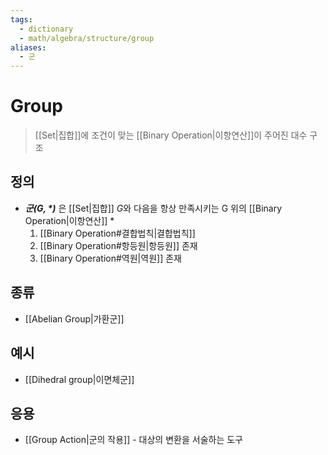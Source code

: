 ```yaml
---
tags:
  - dictionary
  - math/algebra/structure/group
aliases:
  - 군
---
```

# Group
> [[Set|집합]]에 조건이 맞는 [[Binary Operation|이항연산]]이 주어진 대수 구조
## 정의 
+ ***군$(G,\ast)$*** 은 [[Set|집합]] $G$와 다음을 항상 만족시키는 G 위의 [[Binary Operation|이항연산]] $*$  
	1. [[Binary Operation#결합법칙|결합법칙]]
	2. [[Binary Operation#항등원|항등원]] 존재
	3. [[Binary Operation#역원|역원]] 존재
## 종류
+ [[Abelian Group|가환군]]
## 예시
+ [[Dihedral group|이면체군]]
## 응용
+ [[Group Action|군의 작용]] - 대상의 변환을 서술하는 도구